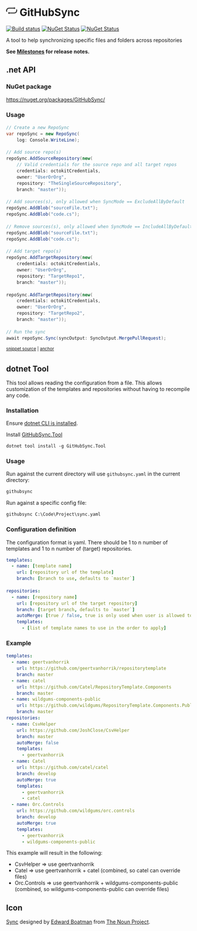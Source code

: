 <!--
GENERATED FILE - DO NOT EDIT
This file was generated by [MarkdownSnippets](https://github.com/SimonCropp/MarkdownSnippets).
Source File: /readme.source.md
To change this file edit the source file and then run MarkdownSnippets.
-->

# <img src="/src/icon.png" height="30px"> GitHubSync

[![Build status](https://ci.appveyor.com/api/projects/status/sjkccpx6avnw8vbv/branch/main?svg=true)](https://ci.appveyor.com/project/SimonCropp/GitHubSync)
[![NuGet Status](https://img.shields.io/nuget/v/GitHubSync.svg?label=GitHubSync)](https://www.nuget.org/packages/GitHubSync/)
[![NuGet Status](https://img.shields.io/nuget/v/GitHubSync.Tool.svg?label=dotnet%20tool)](https://www.nuget.org/packages/GitHubSync.Tool/)

A tool to help synchronizing specific files and folders across repositories

**See [Milestones](../../milestones?state=closed) for release notes.**


## .net API


### NuGet package

https://nuget.org/packages/GitHubSync/


### Usage

<!-- snippet: usage -->
<a id='snippet-usage'></a>
```cs
// Create a new RepoSync
var repoSync = new RepoSync(
    log: Console.WriteLine);

// Add source repo(s)
repoSync.AddSourceRepository(new(
    // Valid credentials for the source repo and all target repos
    credentials: octokitCredentials,
    owner: "UserOrOrg",
    repository: "TheSingleSourceRepository",
    branch: "master"));

// Add sources(s), only allowed when SyncMode == ExcludeAllByDefault
repoSync.AddBlob("sourceFile.txt");
repoSync.AddBlob("code.cs");

// Remove sources(s), only allowed when SyncMode == IncludeAllByDefault
repoSync.AddBlob("sourceFile.txt");
repoSync.AddBlob("code.cs");

// Add target repo(s)
repoSync.AddTargetRepository(new(
    credentials: octokitCredentials,
    owner: "UserOrOrg",
    repository: "TargetRepo1",
    branch: "master"));

repoSync.AddTargetRepository(new(
    credentials: octokitCredentials,
    owner: "UserOrOrg",
    repository: "TargetRepo2",
    branch: "master"));

// Run the sync
await repoSync.Sync(syncOutput: SyncOutput.MergePullRequest);
```
<sup><a href='/src/Tests/Snippets.cs#L8-L45' title='Snippet source file'>snippet source</a> | <a href='#snippet-usage' title='Start of snippet'>anchor</a></sup>
<!-- endSnippet -->


## dotnet Tool

This tool allows reading the configuration from a file. This allows customization of the templates and repositories without
having to recompile any code.


### Installation

Ensure [dotnet CLI is installed](https://docs.microsoft.com/en-us/dotnet/core/tools/).

Install [GitHubSync.Tool](https://nuget.org/packages/GitHubSync.Tool/)

```ps
dotnet tool install -g GitHubSync.Tool
```


### Usage

Run against the current directory will use `githubsync.yaml` in the current directory:

```ps
githubsync
```

Run against a specific config file:

```ps
githubsync C:\Code\Project\sync.yaml
```


### Configuration definition

The configuration format is yaml. There should be 1 to n number of templates and 1 to n number of (target) repositories.

```yaml
templates:
  - name: [template name]
    url: [repository url of the template]
    branch: [branch to use, defaults to `master`]
    
repositories:
  - name: [repository name]
    url: [repository url of the target repository]
    branch: [target branch, defaults to `master`]
    autoMerge: [true / false, true is only used when user is allowed to merge PRs on the target repository]
    templates:
      - [list of template names to use in the order to apply]
```


### Example

```yaml
templates:
  - name: geertvanhorrik
    url: https://github.com/geertvanhorrik/repositorytemplate
    branch: master
  - name: catel
    url: https://github.com/Catel/RepositoryTemplate.Components
    branch: master
  - name: wildgums-components-public
    url: https://github.com/wildgums/RepositoryTemplate.Components.Public
    branch: master
repositories:
  - name: CsvHelper
    url: https://github.com/JoshClose/CsvHelper
    branch: master
    autoMerge: false
    templates:
      - geertvanhorrik
  - name: Catel
    url: https://github.com/catel/catel
    branch: develop
    autoMerge: true
    templates:
      - geertvanhorrik
      - catel
  - name: Orc.Controls
    url: https://github.com/wildgums/orc.controls
    branch: develop
    autoMerge: true
    templates:
      - geertvanhorrik
      - wildgums-components-public
```

This example will result in the following:

* CsvHelper => use geertvanhorrik
* Catel => use geertvanhorrik + catel (combined, so catel can override files)
* Orc.Controls => use geertvanhorrik + wildgums-components-public (combined, so wildgums-components-public can override files)


## Icon

[Sync](https://thenounproject.com/term/sync/290/) designed by [Edward Boatman](https://thenounproject.com/edward) from [The Noun Project](https://thenounproject.com).
